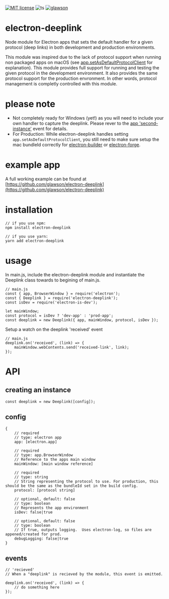 [![MIT license](https://img.shields.io/badge/License-MIT-blue.svg)](https://lbesson.mit-license.org/)
![ts](https://badgen.net/badge/-/TypeScript?icon=typescript&label&labelColor=blue&color=555555)
[![glawson](https://circleci.com/gh/glawson/electron-deeplink.svg?style=shield)](https://circleci.com/gh/glawson/electron-deeplink)

# electron-deeplink

Node module for Electron apps that sets the default handler for a given protocol (deep links) in both
development and production environments.

This module was inspired due to the lack of protocol support when running non packaged apps on macOS (see [app.setAsDefaultProtocolClient](https://www.electronjs.org/docs/api/app#appsetasdefaultprotocolclientprotocol-path-args) for explanation). This module provides full support for running and testing the given protocol in the development environment. It also provides the same protocol support for the production envronment. In other words, protocol management is completly controlled with this module.

# please note

-   Not completely ready for Windows (yet!) as you will need to include your own handler to capture the deeplink. Please rever to the [app 'second-instance'](https://www.electronjs.org/docs/api/app#event-second-instance) event for details.
-   For Production: While electron-deeplink handles setting `app.setAsDefaultProtocolClient`, you still need to make sure setup the mac bundleId correctly for [electron-builder](https://www.electron.build/configuration/configuration) or [electron-forge](https://www.electronforge.io/configuration).

# example app

A full working example can be found at [https://github.com/glawson/electron-deeplink](https://github.com/glawson/electron-deeplink)

# installation

```
// if you use npm:
npm install electron-deeplink

// if you use yarn:
yarn add electron-deeplink
```

# usage

In main.js, include the electron-deeplink module and instantiate the Deeplink class towards to begining of main.js.

```
// main.js
const { app, BrowserWindow } = require('electron');
const { Deeplink } = require('electron-deeplink');
const isDev = require('electron-is-dev');

let mainWindow;
const protocol = isDev ? 'dev-app' : 'prod-app';
const deeplink = new Deeplink({ app, mainWindow, protocol, isDev });
```

Setup a watch on the deeplink 'received' event

```
// main.js
deeplink.on('received', (link) => {
    mainWindow.webContents.send('received-link', link);
});
```

# API

## creating an instance

```
const deeplink = new Deeplink([config]);
```

## config

```
{
    // required
    // type: electron app
    app: [electron.app]

    // required
    // type: app.BrowserWindow
    // Reference to the apps main window
    mainWindow: [main window reference]

    // required
    // type: string 
    // String representing the protocol to use. For production, this should be the same as the bundleId set in the build config.
    protocol: [protocol string]
 
    // optional, default: false
    // type: boolean
    // Represents the app environment
    isDev: false|true

    // optional, default: false
    // type: boolean
    // If true, outputs logging.  Uses electron-log, so files are appened/created for prod.
    debugLogging: false|true
}
```

## events
```
// 'recieved'
// When a "deeplink" is recieved by the module, this event is emitted.

deeplink.on('received', (link) => {
    // do something here
});
```